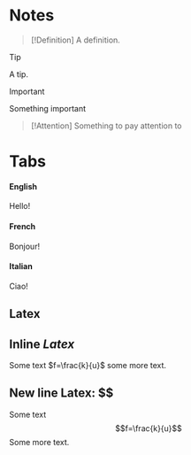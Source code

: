 # Notes
> [!Definition]
> A definition.

> [!Tip]
> A tip.

> [!Important]
> Something important

> [!Attention]
> Something to pay attention to

# Tabs

<!-- tabs:start -->

#### **English**

Hello!

#### **French**

Bonjour!

#### **Italian**

Ciao!

<!-- tabs:end -->

## Latex
## Inline $Latex$
Some text $f=\frac{k}{u}$ some more text.
## New line Latex: $$

Some text$$f=\frac{k}{u}$$ Some more text.